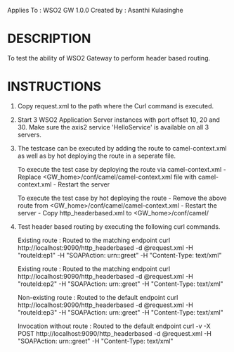 Applies To	: WSO2 GW 1.0.0
Created by	: Asanthi Kulasinghe

DESCRIPTION
===========

To test the ability of WSO2 Gateway to perform header based routing.


INSTRUCTIONS
============

1. Copy request.xml to the path where the Curl command is executed.

2. Start 3 WSO2 Application Server instances with port offset 10, 20 and 30. Make sure the axis2 service 'HelloService' is available on all 3 servers.

3. The testcase can be executed by adding the route to camel-context.xml as well as by hot deploying the route in a seperate file.

	To execute the test case by deploying the route via camel-context.xml
	   - Replace <GW_home>/conf/camel/camel-context.xml file with camel-context.xml
	   - Restart the server
	   
	To execute the test case by hot deploying the route
	   - Remove the above route from <GW_home>/conf/camel/camel-context.xml
	   - Restart the server 
	   - Copy http_headerbased.xml to <GW_home>/conf/camel/ 
	  
4. Test header based routing by executing the following curl commands.

	
	Existing route : Routed to the matching endpoint
		curl http://localhost:9090/http_headerbased  -d @request.xml -H "routeId:ep1" -H "SOAPAction: urn::greet" -H "Content-Type: text/xml"

 	Existing route : Routed to the matching endpoint
		curl http://localhost:9090/http_headerbased  -d @request.xml -H "routeId:ep2" -H "SOAPAction: urn::greet" -H "Content-Type: text/xml"

 	Non-existing route : Routed to the default endpoint
		curl http://localhost:9090/http_headerbased  -d @request.xml -H "routeId:ep3" -H "SOAPAction: urn::greet" -H "Content-Type: text/xml"

	Invocation without route : Routed to the default endpoint
		curl -v -X POST http://localhost:9090/http_headerbased  -d @request.xml  -H "SOAPAction: urn::greet" -H "Content-Type: text/xml"

